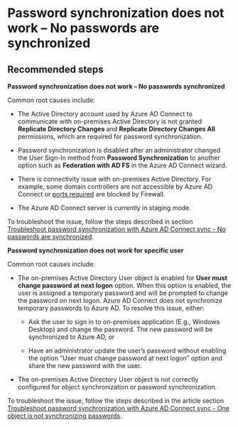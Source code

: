 <properties
    pageTitle="Password synchronization does not work – No passwords are synchronized"
    description="Password synchronization does not work – No passwords are synchronized"
    service="microsoft.aad"
    resource="Microsoft_AAD_IAM"
    authors="billmath"
    displayOrder="1221"
    selfHelpType="resource"
    supportTopicIds="32596863"
    resourceTags="directory_ad_connect"
    productPesIds="14785"
    cloudEnvironments="public"
/>

# Password synchronization does not work – No passwords are synchronized

## **Recommended steps**

**Password synchronization does not work – No passwords synchronized**

Common root causes include:

  * The Active Directory account used by Azure AD Connect to communicate with on-premises Active Directory is not granted **Replicate Directory Changes** and **Replicate Directory Changes All** permissions, which are required for password synchronization.

  * Password synchronization is disabled after an administrator changed the User Sign-In method from **Password Synchronization** to another option such as **Federation with AD FS** in the Azure AD Connect wizard.

  * There is connectivity issue with on-premises Active Directory. For example, some domain controllers are not accessible by Azure AD Connect or [ports required](https://docs.microsoft.com/azure/active-directory/connect/active-directory-aadconnect-ports#table-1---azure-ad-connect-and-on-premises-ad) are blocked by Firewall.

  * The Azure AD Connect server is currently in staging mode.


To troubleshoot the issue, follow the steps described in section [Troubleshoot password synchronization with Azure AD Connect sync - No passwords are synchronized](https://docs.microsoft.com/azure/active-directory/connect/active-directory-aadconnectsync-troubleshoot-password-synchronization#no-passwords-are-synchronized).


**Password synchronization does not work for specific user**

Common root causes include:

  * The on-premises Active Directory User object is enabled for **User must change password at next logon** option. When this option is enabled, the user is assigned a temporary password and will be prompted to change the password on next logon. Azure AD Connect does not synchronize temporary passwords to Azure AD. To resolve this issue, either:

    * Ask the user to sign in to on-premises application (E.g., Windows Desktop) and change the password. The new password will be synchronized to Azure AD, or

    * Have an administrator update the user’s password without enabling the option “User must change password at next logon” option and share the new password with the user.

  * The on-premises Active Directory User object is not correctly configured for object synchronization or password synchronization.

To troubleshoot the issue, follow the steps described in the article section [Troubleshoot password synchronization with Azure AD Connect sync - One object is not synchronizing passwords](https://docs.microsoft.com/azure/active-directory/connect/active-directory-aadconnectsync-troubleshoot-password-synchronization#one-object-is-not-synchronizing-passwords).